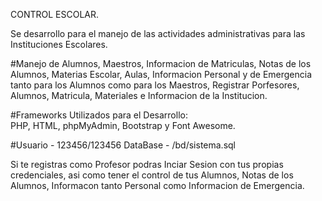 CONTROL ESCOLAR.

Se desarrollo para el manejo de las actividades administrativas para las Instituciones Escolares.

#Manejo de Alumnos, Maestros, Informacion de Matriculas, Notas de los Alumnos, Materias Escolar, Aulas, Informacion Personal y 
 de Emergencia tanto para los Alumnos como para los Maestros, Registrar Porfesores, Alumnos, Matricula, Materiales e 
 Informacion de la Institucion.

#Frameworks Utilizados para el Desarrollo:                     
 PHP, HTML, phpMyAdmin, Bootstrap y Font Awesome.

#Usuario - 123456/123456 DataBase - /bd/sistema.sql
 
 Si te registras como Profesor podras Inciar Sesion con tus propias credenciales, asi como tener el control de tus Alumnos, Notas de 
 los Alumnos, Informacon tanto Personal como Informacion de Emergencia.


